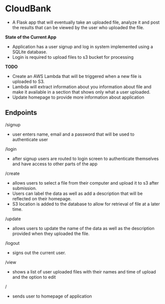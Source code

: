 # CloudBank

- A Flask app that will eventually take an uploaded file, analyze it and post the results that can be viewed by the user who uploaded the file.

**State of the Current App**

- Application has a user signup and log in system implemented using a SQLite database.
- Login is required to upload files to s3 bucket for processing

**TODO**

- Create an AWS Lambda that will be triggered when a new file is uploaded to S3.
- Lambda will extract information about you information about file and make it available in a section that shows only what a user uploaded.
- Update homepage to provide more information about application

## Endpoints 

/signup

- user enters name, email and a password that will be used to authenticate user 

/login
- after signup users are routed to login screen to authenticate themselves and have access to other parts of the app

/create

- allows users to select a file from their computer and upload it to s3 after submission.
- Users can label the data as well as add a description that will be reflected on their homepage.
- S3 location is added to the database to allow for retrieval of file at a later time.

/update
- allows users to update the name of the data as well as the description provided when they uploaded the file.

/logout
- signs out the current user.

/view
- shows a list of user uploaded files with their names and time of upload and the option to edit

/
- sends user to homepage of application

